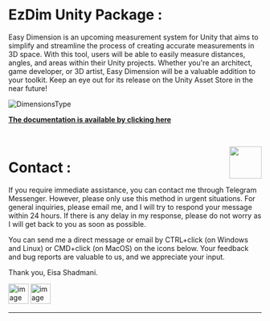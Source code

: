 # EzDim Unity Package :

Easy Dimension is an upcoming measurement system for Unity that aims to simplify and streamline the process of creating accurate measurements in 3D space. With this tool, users will be able to easily measure distances, angles, and areas within their Unity projects. Whether you're an architect, game developer, or 3D artist, Easy Dimension will be a valuable addition to your toolkit. Keep an eye out for its release on the Unity Asset Store in the near future!

![DimensionsType](https://user-images.githubusercontent.com/88411269/219785119-081c4601-8668-4cc3-b960-54b1eb3b3d75.jpg)

[**The documentation is available by clicking here**](https://github.com/isa3d/isa3d/blob/easy-dimension-measurement-system-unity/EzDim/Documentation.md) 

<br/>

[//]: # (-----------------------------------# Contact :----------------------------------)

<a name="Contact">
  </a>
  

<p>
  <img src="https://user-images.githubusercontent.com/88411269/219780402-4d6a2eeb-d44d-4f62-aad0-7775a103f6c7.png" width="64" height="64" align="right" hspace="0">
  <h1>Contact :</h1>
</p>

If you require immediate assistance, you can contact me through Telegram Messenger. However, please only use this method in urgent situations. For general inquiries, please email me, and I will try to respond your message within 24 hours. If there is any delay in my response, please do not worry as I will get back to you as soon as possible.

You can send me a direct message or email by CTRL+click (on Windows and Linux) or CMD+click (on MacOS) on the icons below. Your feedback and bug reports are valuable to us, and we appreciate your input.

Thank you,
Eisa Shadmani.

<a href="mailto:isa.shademani@gmail.com" title="Send e-mail"><img src="https://user-images.githubusercontent.com/88411269/219762727-974e0a58-b667-4f1a-bd55-2a6a94624194.png" alt="image with tooltip" width="40" height="40"></a>
[<img src="https://user-images.githubusercontent.com/88411269/219762446-6a47512e-251b-4135-841e-ee4e1f5e3d0f.png" alt="image with tooltip" width="40" height="40">](https://t.me/itseisa "Send Message")

---
